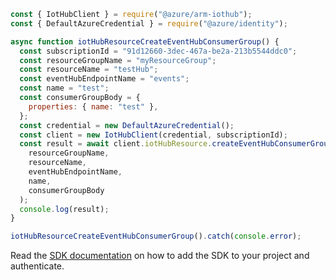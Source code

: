 ```javascript
const { IotHubClient } = require("@azure/arm-iothub");
const { DefaultAzureCredential } = require("@azure/identity");

async function iotHubResourceCreateEventHubConsumerGroup() {
  const subscriptionId = "91d12660-3dec-467a-be2a-213b5544ddc0";
  const resourceGroupName = "myResourceGroup";
  const resourceName = "testHub";
  const eventHubEndpointName = "events";
  const name = "test";
  const consumerGroupBody = {
    properties: { name: "test" },
  };
  const credential = new DefaultAzureCredential();
  const client = new IotHubClient(credential, subscriptionId);
  const result = await client.iotHubResource.createEventHubConsumerGroup(
    resourceGroupName,
    resourceName,
    eventHubEndpointName,
    name,
    consumerGroupBody
  );
  console.log(result);
}

iotHubResourceCreateEventHubConsumerGroup().catch(console.error);
```

Read the [SDK documentation](https://github.com/Azure/azure-sdk-for-js/blob/%40azure%2Farm-iothub_6.1.1/sdk/iothub/arm-iothub/README.md) on how to add the SDK to your project and authenticate.
